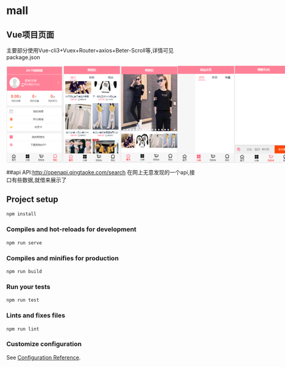 # mall

## Vue项目页面

主要部分使用Vue-cli3+Vuex+Router+axios+Beter-Scroll等,详情可见package.json

<div style="display:flex">

<img width="150"  src="https://github.com/ZH-TX/mall/blob/master/src/assets/cutImg/cut1.png"/>
<img width="150"  src="https://github.com/ZH-TX/mall/blob/master/src/assets/cutImg/cut5.png"/>
<img width="150"  src="https://github.com/ZH-TX/mall/blob/master/src/assets/cutImg/cut2.png"/>
<img width="150"  src="https://github.com/ZH-TX/mall/blob/master/src/assets/cutImg/cut3.png"/>
<img width="150"  src="https://github.com/ZH-TX/mall/blob/master/src/assets/cutImg/cut4.png"/>
<!-- ![](https://github.com/ZH-TX/mall/blob/master/src/assets/cutImg/cut1.png) -->
</div>


##api
API:http://openapi.qingtaoke.com/search
在网上无意发现的一个api,接口有些数据,就借来展示了
## Project setup
```
npm install
```

### Compiles and hot-reloads for development
```
npm run serve
```

### Compiles and minifies for production
```
npm run build
```

### Run your tests
```
npm run test
```

### Lints and fixes files
```
npm run lint
```

### Customize configuration
See [Configuration Reference](https://cli.vuejs.org/config/).


